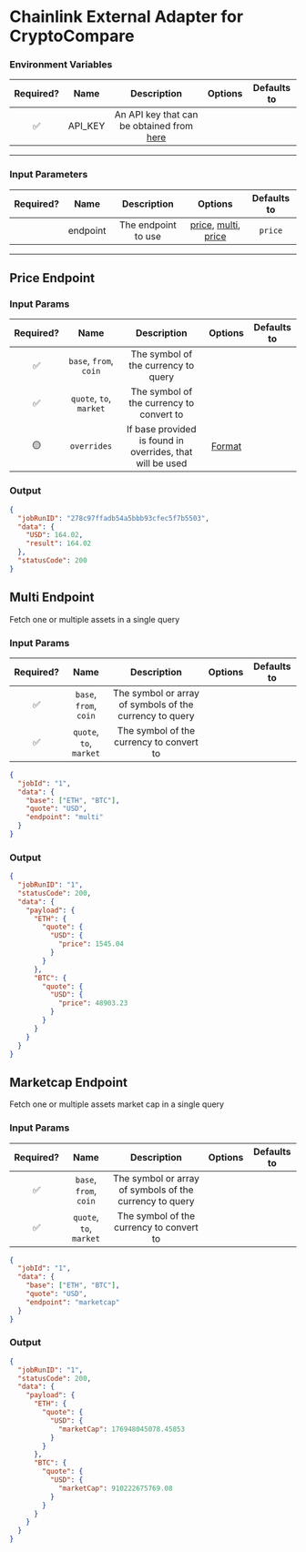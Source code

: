 # Chainlink External Adapter for CryptoCompare

### Environment Variables

| Required? |  Name   |                                      Description                                       | Options | Defaults to |
| :-------: | :-----: | :------------------------------------------------------------------------------------: | :-----: | :---------: |
|    ✅     | API_KEY | An API key that can be obtained from [here](https://min-api.cryptocompare.com/pricing) |         |             |

---

### Input Parameters

| Required? |   Name   |     Description     |                                     Options                                      | Defaults to |
| :-------: | :------: | :-----------------: | :------------------------------------------------------------------------------: | :---------: |
|           | endpoint | The endpoint to use | [price](#Price-Endpoint), [multi](#Multi-Endpoint), [price](#Marketcap-Endpoint) |   `price`   |

---

## Price Endpoint

### Input Params

| Required? |          Name           |               Description                | Options | Defaults to |
| :-------: | :---------------------: | :--------------------------------------: | :-----: | :---------: |
|    ✅     | `base`, `from`, `coin`  |   The symbol of the currency to query    |         |             |
|    ✅     | `quote`, `to`, `market` | The symbol of the currency to convert to |         |             |
|    🟡     |   `overrides`   | If base provided is found in overrides, that will be used  | [Format](../external-adapter/src/overrides/presetSymbols.json)|             |

### Output

```json
{
  "jobRunID": "278c97ffadb54a5bbb93cfec5f7b5503",
  "data": {
    "USD": 164.02,
    "result": 164.02
  },
  "statusCode": 200
}
```

## Multi Endpoint

Fetch one or multiple assets in a single query

### Input Params

| Required? |          Name           |                       Description                       | Options | Defaults to |
| :-------: | :---------------------: | :-----------------------------------------------------: | :-----: | :---------: |
|    ✅     | `base`, `from`, `coin`  | The symbol or array of symbols of the currency to query |         |             |
|    ✅     | `quote`, `to`, `market` |        The symbol of the currency to convert to         |         |             |

```json
{
  "jobId": "1",
  "data": {
    "base": ["ETH", "BTC"],
    "quote": "USD",
    "endpoint": "multi"
  }
}
```

### Output

```json
{
  "jobRunID": "1",
  "statusCode": 200,
  "data": {
    "payload": {
      "ETH": {
        "quote": {
          "USD": {
            "price": 1545.04
          }
        }
      },
      "BTC": {
        "quote": {
          "USD": {
            "price": 48903.23
          }
        }
      }
    }
  }
}
```

## Marketcap Endpoint

Fetch one or multiple assets market cap in a single query

### Input Params

| Required? |          Name           |                       Description                       | Options | Defaults to |
| :-------: | :---------------------: | :-----------------------------------------------------: | :-----: | :---------: |
|    ✅     | `base`, `from`, `coin`  | The symbol or array of symbols of the currency to query |         |             |
|    ✅     | `quote`, `to`, `market` |        The symbol of the currency to convert to         |         |             |

```json
{
  "jobId": "1",
  "data": {
    "base": ["ETH", "BTC"],
    "quote": "USD",
    "endpoint": "marketcap"
  }
}
```

### Output

```json
{
  "jobRunID": "1",
  "statusCode": 200,
  "data": {
    "payload": {
      "ETH": {
        "quote": {
          "USD": {
            "marketCap": 176948045078.45853
          }
        }
      },
      "BTC": {
        "quote": {
          "USD": {
            "marketCap": 910222675769.08
          }
        }
      }
    }
  }
}
```
